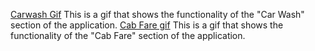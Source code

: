 [Carwash Gif](res/carwash.gif)
This is a gif that shows the functionality of the "Car Wash" section of the application. 
[Cab Fare gif](res/cabfare.gif)
This is a gif that shows the functionality of the "Cab Fare" section of the application. 

